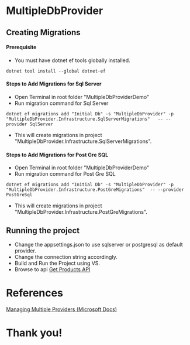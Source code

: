# MultipleDbProvider

## Creating Migrations 

#### Prerequisite
- You must have dotnet ef tools globally installed.
```
dotnet tool install --global dotnet-ef
```

#### Steps to Add Migrations for Sql Server

- Open Terminal in root folder "MultipleDbProviderDemo"
- Run migration command for Sql Server
```
dotnet ef migrations add "Initial Db" -s "MultipleDbProvider" -p "MultipleDbProvider.Infrastructure.SqlServerMigrations"   -- --provider SqlServer
```
- This will create migrations in project "MultipleDbProvider.Infrastructure.SqlServerMigrations".


#### Steps to Add Migrations for Post Gre SQL 
- Open Terminal in root folder "MultipleDbProviderDemo"
- Run migration command for Post Gre SQL 
```
dotnet ef migrations add "Initial Db" -s "MultipleDbProvider" -p "MultipleDbProvider.Infrastructure.PostGreMigrations"  -- --provider PostGreSql
```
- This will create migrations in project "MultipleDbProvider.Infrastructure.PostGreMigrations".


## Running the project
- Change the appsettings.json to use sqlserver or postgresql as default provider.
- Change the connection string accordingly.
- Build and Run the Project using VS.
- Browse to api [Get Products API](https://localhost:7068/api/Products)

# References
[Managing Multiple Providers (Microsoft Docs)](https://docs.microsoft.com/en-us/ef/core/managing-schemas/migrations/providers?tabs=dotnet-core-cli)

# Thank you!
